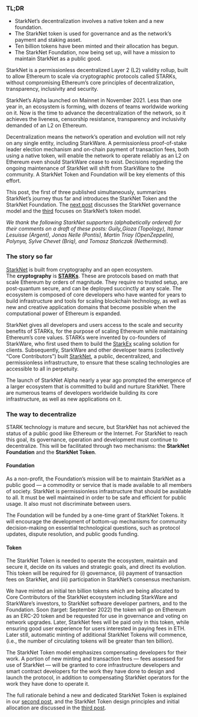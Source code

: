 ### TL;DR

* StarkNet’s decentralization involves a native token and a new foundation.
* The StarkNet token is used for governance and as the network’s payment and staking asset.
* Ten billion tokens have been minted and their allocation has begun.
* The StarkNet Foundation, now being set up, will have a mission to maintain StarkNet as a public good.

StarkNet is a permissionless decentralized Layer 2 (L2) validity rollup, built to allow Ethereum to scale via cryptographic protocols called STARKs, without compromising Ethereum’s core principles of decentralization, transparency, inclusivity and security.

StarkNet’s Alpha launched on Mainnet in November 2021. Less than one year in, an ecosystem is forming, with dozens of teams worldwide working on it. Now is the time to advance the decentralization of the network, so it achieves the liveness, censorship resistance, transparency and inclusivity demanded of an L2 on Ethereum.

Decentralization means the network’s operation and evolution will not rely on any single entity, including StarkWare. A permissionless proof-of-stake leader election mechanism and on-chain payment of transaction fees, both using a native token, will enable the network to operate reliably as an L2 on Ethereum even should StarkWare cease to exist. Decisions regarding the ongoing maintenance of StarkNet will shift from StarkWare to the community. A StarkNet Token and Foundation will be key elements of this effort.

This post, the first of three published simultaneously, summarizes StarkNet’s journey thus far and introduces the StarkNet Token and the StarkNet Foundation. The [next post](https://medium.com/@starkware/part-2-a-decentralization-and-governance-proposal-for-starknet-23e335645778) discusses the StarkNet governance model and the [third](https://medium.com/@starkware/part-3-starknet-token-design-5cc17af066c6) focuses on StarkNet’s token model.

*We thank the following StarkNet supporters (alphabetically ordered) for their comments on a draft of these posts: Guily_Gioza (Topology), Itamar Lesuisse (Argent), Jonas Nelle (Pontis), Martin Triay (OpenZeppelin), Polynya, Sylve Chevet (Briq), and Tomasz Stańczak (Nethermind).*

### The story so far

[StarkNet](https://starknet.io/) is built from cryptography and an open ecosystem. The **cryptography** is **[STARKs](https://eprint.iacr.org/2018/046.pdf)**. These are protocols based on math that scale Ethereum by orders of magnitude. They require no trusted setup, are post-quantum secure, and can be deployed succinctly at any scale. The ecosystem is composed of core developers who have wanted for years to build infrastructure and tools for scaling blockchain technology, as well as new and creative application domains that become possible when the computational power of Ethereum is expanded.

StarkNet gives all developers and users access to the scale and security benefits of STARKs, for the purpose of scaling Ethereum while maintaining Ethereum’s core values. STARKs were invented by co-founders of StarkWare, who first used them to build the [StarkEx](https://starkware.co/starkex/) scaling solution for clients. Subsequently, StarkWare and other developer teams (collectively “Core Contributors”) built [StarkNet](https://starkware.co/starknet/), a public, decentralized, and permissionless infrastructure, to ensure that these scaling technologies are accessible to all in perpetuity.

The launch of StarkNet Alpha nearly a year ago prompted the emergence of a larger ecosystem that is committed to build and nurture StarkNet. There are numerous teams of developers worldwide building its core infrastructure, as well as new applications on it.

### **The way to decentralize**

STARK technology is mature and secure, but StarkNet has not achieved the status of a public good like Ethereum or the Internet. For StarkNet to reach this goal, its governance, operation and development must continue to decentralize. This will be facilitated through two mechanisms: the **StarkNet Foundation** and the **StarkNet Token**.

#### Foundation

As a non-profit, the Foundation’s mission will be to maintain StarkNet as a public good — a commodity or service that is made available to all members of society. StarkNet is permissionless infrastructure that should be available to all. It must be well maintained in order to be safe and efficient for public usage. It also must not discriminate between users.

The Foundation will be funded by a one-time grant of StarkNet Tokens. It will encourage the development of bottom-up mechanisms for community decision-making on essential technological questions, such as protocol updates, dispute resolution, and public goods funding.

#### Token

The StarkNet Token is needed to operate the ecosystem, maintain and secure it, decide on its values and strategic goals, and direct its evolution. This token will be required for (i) governance, (ii) payment of transaction fees on StarkNet, and (iii) participation in StarkNet’s consensus mechanism.

We have minted an initial ten billion tokens which are being allocated to Core Contributors of the StarkNet ecosystem including StarkWare and StarkWare’s investors, to StarkNet software developer partners, and to the Foundation. Soon (target: September 2022) the token will go on Ethereum as an ERC-20 token and be requested for use in governance and voting on network upgrades. Later, StarkNet fees will be paid only in this token, while ensuring good user experience for users interested in paying fees in ETH. Later still, automatic minting of additional StarkNet Tokens will commence, (i.e., the number of circulating tokens will be greater than ten billion).

The StarkNet Token model emphasizes compensating developers for their work. A portion of new minting and transaction fees — fees assessed for use of StarkNet — will be granted to core infrastructure developers and smart contract developers for the work they have done to design and launch the protocol, in addition to compensating StarkNet operators for the work they have done to operate it.

The full rationale behind a new and dedicated StarkNet Token is explained in our [second post](https://medium.com/@starkware/part-2-a-decentralization-and-governance-proposal-for-starknet-23e335645778), and the StarkNet Token design principles and initial allocation are discussed in the [third post](https://medium.com/@starkware/part-3-starknet-token-design-5cc17af066c6).